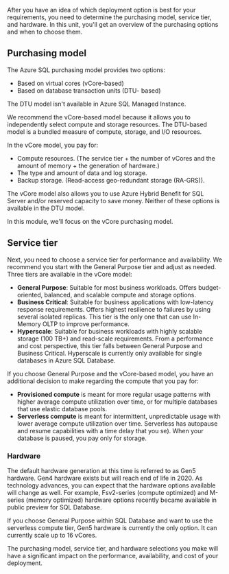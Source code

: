 After you have an idea of which deployment option is best for your requirements, you need to determine the purchasing model, service tier, and hardware. In this unit, you'll get an overview of the purchasing options and when to choose them.  

## Purchasing model  

The Azure SQL purchasing model provides two options: 
- Based on virtual cores (vCore-based) 
- Based on database transaction units (DTU- based) 

The DTU model isn't available in Azure SQL Managed Instance.  

We recommend the vCore-based model because it allows you to independently select compute and storage resources. The DTU-based model is a bundled measure of compute, storage, and I/O resources. 

In the vCore model, you pay for:  

- Compute resources. (The service tier + the number of vCores and the amount of memory + the generation of hardware.)
- The type and amount of data and log storage.
- Backup storage. (Read-access geo-redundant storage (RA-GRS)).  

The vCore model also allows you to use Azure Hybrid Benefit for SQL Server and/or reserved capacity to save money. Neither of these options is available in the DTU model.

In this module, we'll focus on the vCore purchasing model.  

## Service tier  

Next, you need to choose a service tier for performance and availability. We recommend you start with the General Purpose tier and adjust as needed. Three tiers are available in the vCore model:  

- **General Purpose**: Suitable for most business workloads. Offers budget-oriented, balanced, and scalable compute and storage options.  
- **Business Critical**: Suitable for business applications with low-latency response requirements. Offers highest resilience to failures by using several isolated replicas. This tier is the only one that can use In-Memory OLTP to improve performance.
- **Hyperscale**: Suitable for business workloads with highly scalable storage (100 TB+) and read-scale requirements. From a performance and cost perspective, this tier falls between General Purpose and Business Critical. Hyperscale is currently only available for single databases in Azure SQL Database.  

If you choose General Purpose and the vCore-based model, you have an additional decision to make regarding the compute that you pay for:

- **Provisioned compute** is meant for more regular usage patterns with higher average compute utilization over time, or for multiple databases that use elastic database pools.
- **Serverless compute** is meant for intermittent, unpredictable usage with lower average compute utilization over time. Serverless has autopause and resume capabilities with a time delay that you se). When your database is paused, you pay only for storage.  

### Hardware

The default hardware generation at this time is referred to as Gen5 hardware. Gen4 hardware exists but will reach end of life in 2020. As technology advances, you can expect that the hardware options available will change as well. For example, Fsv2-series (compute optimized) and M-series (memory optimized) hardware options recently became available in public preview for SQL Database.

If you choose General Purpose within SQL Database and want to use the serverless compute tier, Gen5 hardware is currently the only option. It can currently scale up to 16 vCores.  

The purchasing model, service tier, and hardware selections you make will have a significant impact on the performance, availability, and cost of your deployment.  
